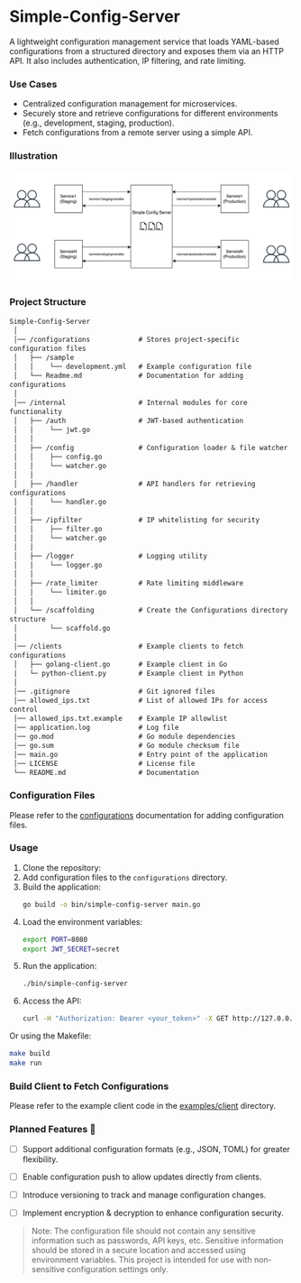# Simple-Config-Server

A lightweight configuration management service that loads YAML-based configurations from a structured directory and exposes them via an HTTP API. It also includes authentication, IP filtering, and rate limiting.

### Use Cases

- Centralized configuration management for microservices.
- Securely store and retrieve configurations for different environments (e.g., development, staging, production).
- Fetch configurations from a remote server using a simple API.

### Illustration

![Simple-Config-Server](extra/usecase.drawio.png)

### Project Structure

```
Simple-Config-Server
 │
 │── /configurations            # Stores project-specific configuration files
 │   ├── /sample
 │   │    └── development.yml   # Example configuration file
 │   └── Readme.md              # Documentation for adding configurations
 │
 │── /internal                  # Internal modules for core functionality
 │   ├── /auth                  # JWT-based authentication
 │   │    └── jwt.go
 │   │
 │   ├── /config                # Configuration loader & file watcher
 │   │    ├── config.go
 │   │    └── watcher.go
 │   │
 │   ├── /handler               # API handlers for retrieving configurations
 │   │    └── handler.go
 │   │
 │   ├── /ipfilter              # IP whitelisting for security
 │   │    ├── filter.go
 │   │    └── watcher.go
 │   │
 │   ├── /logger                # Logging utility
 │   │    └── logger.go
 │   │
 │   ├── /rate_limiter          # Rate limiting middleware
 │   │    └── limiter.go
 │   │
 │   └── /scaffolding           # Create the Configurations directory structure
 │        └── scaffold.go
 │
 │── /clients                   # Example clients to fetch configurations
 │   ├── golang-client.go       # Example client in Go
 |   └─ python-client.py        # Example client in Python
 │
 │── .gitignore                 # Git ignored files
 │── allowed_ips.txt            # List of allowed IPs for access control
 │── allowed_ips.txt.example    # Example IP allowlist
 │── application.log            # Log file
 │── go.mod                     # Go module dependencies
 │── go.sum                     # Go module checksum file
 │── main.go                    # Entry point of the application
 │── LICENSE                    # License file
 └── README.md                  # Documentation
```

### Configuration Files

Please refer to the [configurations](configurations/Readme.md) documentation for adding configuration files.

### Usage

1. Clone the repository:
2. Add configuration files to the `configurations` directory.
3. Build the application:
    ```bash
    go build -o bin/simple-config-server main.go
    ```
4. Load the environment variables:
    ```bash
    export PORT=8080
    export JWT_SECRET=secret
    ```
5. Run the application:
    ```bash
    ./bin/simple-config-server
    ```
6. Access the API:
    ```bash
    curl -H "Authorization: Bearer <your_token>" -X GET http://127.0.0.1:8080/<project>/<environment>/<config>
    ```

Or using the Makefile:

```bash
make build
make run
```

### Build Client to Fetch Configurations

Please refer to the example client code in the [examples/client](examples/client) directory.

### Planned Features 🚀

- [ ] Support additional configuration formats (e.g., JSON, TOML) for greater flexibility.
- [ ] Enable configuration push to allow updates directly from clients.
- [ ] Introduce versioning to track and manage configuration changes.
- [ ] Implement encryption & decryption to enhance configuration security.


> Note: The configuration file should not contain any sensitive information such as passwords, API keys, etc. Sensitive information should be stored in a secure location and accessed using environment variables. This project is intended for use with non-sensitive configuration settings only.